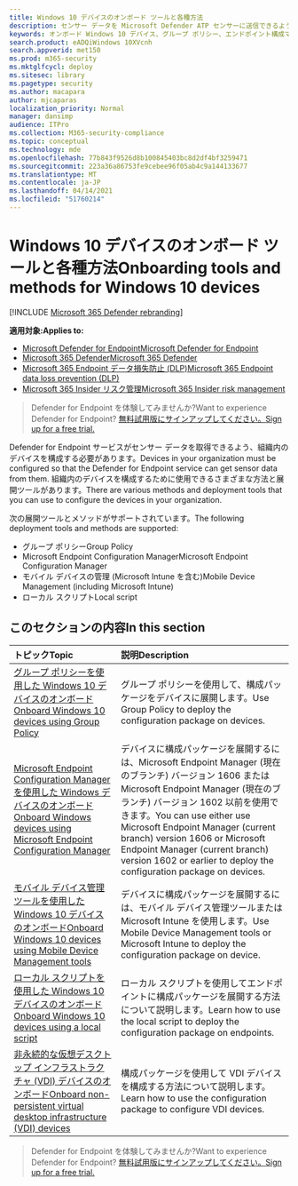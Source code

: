 ```yaml
---
title: Windows 10 デバイスのオンボード ツールと各種方法
description: センサー データを Microsoft Defender ATP センサーに送信できるよう、Windows 10 デバイスをオンボードする
keywords: オンボード Windows 10 デバイス、グループ ポリシー、エンドポイント構成マネージャー、モバイル デバイス管理、ローカル スクリプト、gp、sccm、mdm、intune
search.product: eADQiWindows 10XVcnh
search.appverid: met150
ms.prod: m365-security
ms.mktglfcycl: deploy
ms.sitesec: library
ms.pagetype: security
ms.author: macapara
author: mjcaparas
localization_priority: Normal
manager: dansimp
audience: ITPro
ms.collection: M365-security-compliance
ms.topic: conceptual
ms.technology: mde
ms.openlocfilehash: 77b843f9526d8b100845403bc8d2df4bf3259471
ms.sourcegitcommit: 223a36a86753fe9cebee96f05ab4c9a144133677
ms.translationtype: MT
ms.contentlocale: ja-JP
ms.lasthandoff: 04/14/2021
ms.locfileid: "51760214"
---
```

# <a name="onboarding-tools-and-methods-for-windows-10-devices"></a><span data-ttu-id="2811d-104">Windows 10 デバイスのオンボード ツールと各種方法</span><span class="sxs-lookup"><span data-stu-id="2811d-104">Onboarding tools and methods for Windows 10 devices</span></span>

[!INCLUDE [Microsoft 365 Defender rebranding](../../includes/microsoft-defender.md)]

<span data-ttu-id="2811d-105">**適用対象:**</span><span class="sxs-lookup"><span data-stu-id="2811d-105">**Applies to:**</span></span>
- [<span data-ttu-id="2811d-106">Microsoft Defender for Endpoint</span><span class="sxs-lookup"><span data-stu-id="2811d-106">Microsoft Defender for Endpoint</span></span>](https://go.microsoft.com/fwlink/p/?linkid=2154037)
- [<span data-ttu-id="2811d-107">Microsoft 365 Defender</span><span class="sxs-lookup"><span data-stu-id="2811d-107">Microsoft 365 Defender</span></span>](https://go.microsoft.com/fwlink/?linkid=2118804)
- [<span data-ttu-id="2811d-108">Microsoft 365 Endpoint データ損失防止 (DLP)</span><span class="sxs-lookup"><span data-stu-id="2811d-108">Microsoft 365 Endpoint data loss prevention (DLP)</span></span>](/microsoft-365/compliance/endpoint-dlp-learn-about)
- [<span data-ttu-id="2811d-109">Microsoft 365 Insider リスク管理</span><span class="sxs-lookup"><span data-stu-id="2811d-109">Microsoft 365 Insider risk management</span></span>](/microsoft-365/compliance/insider-risk-management)

><span data-ttu-id="2811d-110">Defender for Endpoint を体験してみませんか?</span><span class="sxs-lookup"><span data-stu-id="2811d-110">Want to experience Defender for Endpoint?</span></span> [<span data-ttu-id="2811d-111">無料試用版にサインアップしてください。</span><span class="sxs-lookup"><span data-stu-id="2811d-111">Sign up for a free trial.</span></span>](https://www.microsoft.com/microsoft-365/windows/microsoft-defender-atp?ocid=docs-wdatp-assignaccess-abovefoldlink)

<span data-ttu-id="2811d-112">Defender for Endpoint サービスがセンサー データを取得できるよう、組織内のデバイスを構成する必要があります。</span><span class="sxs-lookup"><span data-stu-id="2811d-112">Devices in your organization must be configured so that the Defender for Endpoint service can get sensor data from them.</span></span> <span data-ttu-id="2811d-113">組織内のデバイスを構成するために使用できるさまざまな方法と展開ツールがあります。</span><span class="sxs-lookup"><span data-stu-id="2811d-113">There are various methods and deployment tools that you can use to configure the devices in your organization.</span></span>

<span data-ttu-id="2811d-114">次の展開ツールとメソッドがサポートされています。</span><span class="sxs-lookup"><span data-stu-id="2811d-114">The following deployment tools and methods are supported:</span></span>

- <span data-ttu-id="2811d-115">グループ ポリシー</span><span class="sxs-lookup"><span data-stu-id="2811d-115">Group Policy</span></span>
- <span data-ttu-id="2811d-116">Microsoft Endpoint Configuration Manager</span><span class="sxs-lookup"><span data-stu-id="2811d-116">Microsoft Endpoint Configuration Manager</span></span>
- <span data-ttu-id="2811d-117">モバイル デバイスの管理 (Microsoft Intune を含む)</span><span class="sxs-lookup"><span data-stu-id="2811d-117">Mobile Device Management (including Microsoft Intune)</span></span>
- <span data-ttu-id="2811d-118">ローカル スクリプト</span><span class="sxs-lookup"><span data-stu-id="2811d-118">Local script</span></span>

## <a name="in-this-section"></a><span data-ttu-id="2811d-119">このセクションの内容</span><span class="sxs-lookup"><span data-stu-id="2811d-119">In this section</span></span>
<span data-ttu-id="2811d-120">トピック</span><span class="sxs-lookup"><span data-stu-id="2811d-120">Topic</span></span> | <span data-ttu-id="2811d-121">説明</span><span class="sxs-lookup"><span data-stu-id="2811d-121">Description</span></span>
:---|:---
[<span data-ttu-id="2811d-122">グループ ポリシーを使用した Windows 10 デバイスのオンボード</span><span class="sxs-lookup"><span data-stu-id="2811d-122">Onboard Windows 10 devices using Group Policy</span></span>](configure-endpoints-gp.md) | <span data-ttu-id="2811d-123">グループ ポリシーを使用して、構成パッケージをデバイスに展開します。</span><span class="sxs-lookup"><span data-stu-id="2811d-123">Use Group Policy to deploy the configuration package on devices.</span></span>
[<span data-ttu-id="2811d-124">Microsoft Endpoint Configuration Manager を使用した Windows デバイスのオンボード</span><span class="sxs-lookup"><span data-stu-id="2811d-124">Onboard Windows devices using Microsoft Endpoint Configuration Manager</span></span>](configure-endpoints-sccm.md) | <span data-ttu-id="2811d-125">デバイスに構成パッケージを展開するには、Microsoft Endpoint Manager (現在のブランチ) バージョン 1606 または Microsoft Endpoint Manager (現在のブランチ) バージョン 1602 以前を使用できます。</span><span class="sxs-lookup"><span data-stu-id="2811d-125">You can use either use Microsoft Endpoint Manager (current branch) version 1606 or Microsoft Endpoint Manager (current branch) version 1602 or earlier to deploy the configuration package on devices.</span></span>
[<span data-ttu-id="2811d-126">モバイル デバイス管理ツールを使用した Windows 10 デバイスのオンボード</span><span class="sxs-lookup"><span data-stu-id="2811d-126">Onboard Windows 10 devices using Mobile Device Management tools</span></span>](configure-endpoints-mdm.md) | <span data-ttu-id="2811d-127">デバイスに構成パッケージを展開するには、モバイル デバイス管理ツールまたは Microsoft Intune を使用します。</span><span class="sxs-lookup"><span data-stu-id="2811d-127">Use Mobile Device Management tools or Microsoft Intune to deploy the configuration package on device.</span></span>
[<span data-ttu-id="2811d-128">ローカル スクリプトを使用した Windows 10 デバイスのオンボード</span><span class="sxs-lookup"><span data-stu-id="2811d-128">Onboard Windows 10 devices using a local script</span></span>](configure-endpoints-script.md) | <span data-ttu-id="2811d-129">ローカル スクリプトを使用してエンドポイントに構成パッケージを展開する方法について説明します。</span><span class="sxs-lookup"><span data-stu-id="2811d-129">Learn how to use the local script to deploy the configuration package on endpoints.</span></span>
[<span data-ttu-id="2811d-130">非永続的な仮想デスクトップ インフラストラクチャ (VDI) デバイスのオンボード</span><span class="sxs-lookup"><span data-stu-id="2811d-130">Onboard non-persistent virtual desktop infrastructure (VDI) devices</span></span>](configure-endpoints-vdi.md) | <span data-ttu-id="2811d-131">構成パッケージを使用して VDI デバイスを構成する方法について説明します。</span><span class="sxs-lookup"><span data-stu-id="2811d-131">Learn how to use the configuration package to configure VDI devices.</span></span>


><span data-ttu-id="2811d-132">Defender for Endpoint を体験してみませんか?</span><span class="sxs-lookup"><span data-stu-id="2811d-132">Want to experience Defender for Endpoint?</span></span> [<span data-ttu-id="2811d-133">無料試用版にサインアップしてください。</span><span class="sxs-lookup"><span data-stu-id="2811d-133">Sign up for a free trial.</span></span>](https://www.microsoft.com/microsoft-365/windows/microsoft-defender-atp?ocid=docs-wdatp-configureendpoints-belowfoldlink)
